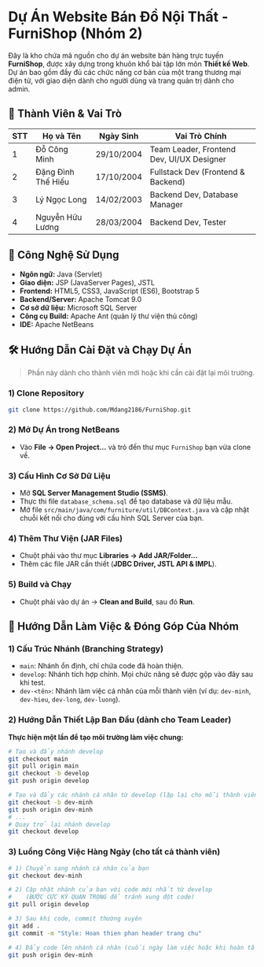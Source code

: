 # Dự Án Website Bán Đồ Nội Thất - FurniShop (Nhóm 2)

Đây là kho chứa mã nguồn cho dự án website bán hàng trực tuyến **FurniShop**, được xây dựng trong khuôn khổ bài tập lớn môn **Thiết kế Web**. Dự án bao gồm đầy đủ các chức năng cơ bản của một trang thương mại điện tử, với giao diện dành cho người dùng và trang quản trị dành cho admin.

## 👥 Thành Viên & Vai Trò

| STT | Họ và Tên           | Ngày Sinh  | Vai Trò Chính                          |
|-----|---------------------|------------|----------------------------------------|
| 1   | Đỗ Công Minh        | 29/10/2004 | Team Leader, Frontend Dev, UI/UX Designer |
| 2   | Đặng Đình Thế Hiếu  | 17/10/2004 | Fullstack Dev (Frontend & Backend)     |
| 3   | Lý Ngọc Long        | 14/02/2003 | Backend Dev, Database Manager          |
| 4   | Nguyễn Hữu Lương    | 28/03/2004 | Backend Dev, Tester                    |

## 🚀 Công Nghệ Sử Dụng

- **Ngôn ngữ:** Java (Servlet)
- **Giao diện:** JSP (JavaServer Pages), JSTL
- **Frontend:** HTML5, CSS3, JavaScript (ES6), Bootstrap 5
- **Backend/Server:** Apache Tomcat 9.0
- **Cơ sở dữ liệu:** Microsoft SQL Server
- **Công cụ Build:** Apache Ant (quản lý thư viện thủ công)
- **IDE:** Apache NetBeans

## 🛠️ Hướng Dẫn Cài Đặt và Chạy Dự Án

> Phần này dành cho thành viên mới hoặc khi cần cài đặt lại môi trường.

### 1) Clone Repository
```bash
git clone https://github.com/Mdang2186/FurniShop.git
```

### 2) Mở Dự Án trong NetBeans
- Vào **File → Open Project...** và trỏ đến thư mục `FurniShop` bạn vừa clone về.

### 3) Cấu Hình Cơ Sở Dữ Liệu
- Mở **SQL Server Management Studio (SSMS)**.
- Thực thi file `database_schema.sql` để tạo database và dữ liệu mẫu.
- Mở file `src/main/java/com/furniture/util/DBContext.java` và cập nhật chuỗi kết nối cho đúng với cấu hình SQL Server của bạn.

### 4) Thêm Thư Viện (JAR Files)
- Chuột phải vào thư mục **Libraries → Add JAR/Folder...**
- Thêm các file JAR cần thiết (**JDBC Driver, JSTL API & IMPL**).

### 5) Build và Chạy
- Chuột phải vào dự án → **Clean and Build**, sau đó **Run**.

## 📖 Hướng Dẫn Làm Việc & Đóng Góp Của Nhóm

### 1) Cấu Trúc Nhánh (Branching Strategy)
- `main`: Nhánh ổn định, chỉ chứa code đã hoàn thiện.
- `develop`: Nhánh tích hợp chính. Mọi chức năng sẽ được gộp vào đây sau khi test.
- `dev-<tên>`: Nhánh làm việc cá nhân của mỗi thành viên (ví dụ: `dev-minh`, `dev-hieu`, `dev-long`, `dev-luong`).

### 2) Hướng Dẫn Thiết Lập Ban Đầu (dành cho Team Leader)
**Thực hiện một lần để tạo môi trường làm việc chung:**
```bash
# Tạo và đẩy nhánh develop
git checkout main
git pull origin main
git checkout -b develop
git push origin develop

# Tạo và đẩy các nhánh cá nhân từ develop (lặp lại cho mỗi thành viên)
git checkout -b dev-minh
git push origin dev-minh
# ...
# Quay trở lại nhánh develop
git checkout develop
```

### 3) Luồng Công Việc Hàng Ngày (cho tất cả thành viên)
```bash
# 1) Chuyển sang nhánh cá nhân của bạn
git checkout dev-minh

# 2) Cập nhật nhánh của bạn với code mới nhất từ develop
#    (BƯỚC CỰC KỲ QUAN TRỌNG để tránh xung đột code)
git pull origin develop

# 3) Sau khi code, commit thường xuyên
git add .
git commit -m "Style: Hoan thien phan header trang chu"

# 4) Đẩy code lên nhánh cá nhân (cuối ngày làm việc hoặc khi hoàn tất)
git push origin dev-minh
```
